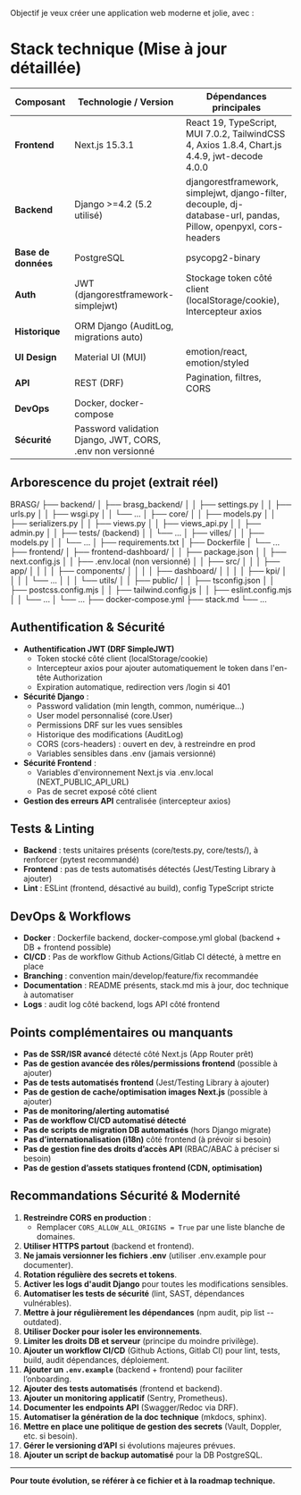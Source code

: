 Objectif
je veux créer une application web moderne et jolie, avec :

# Stack technique (Mise à jour détaillée)

| Composant          | Technologie / Version          | Dépendances principales                    |
|--------------------|-------------------------------|--------------------------------------------|
| **Frontend**       | Next.js 15.3.1                | React 19, TypeScript, MUI 7.0.2, TailwindCSS 4, Axios 1.8.4, Chart.js 4.4.9, jwt-decode 4.0.0 |
| **Backend**        | Django >=4.2 (5.2 utilisé)     | djangorestframework, simplejwt, django-filter, decouple, dj-database-url, pandas, Pillow, openpyxl, cors-headers |
| **Base de données**| PostgreSQL                     | psycopg2-binary                            |
| **Auth**           | JWT (djangorestframework-simplejwt) | Stockage token côté client (localStorage/cookie), Intercepteur axios |
| **Historique**     | ORM Django (AuditLog, migrations auto) |                                        |
| **UI Design**      | Material UI (MUI)              | emotion/react, emotion/styled              |
| **API**            | REST (DRF)                     | Pagination, filtres, CORS                  |
| **DevOps**         | Docker, docker-compose         |                                            |
| **Sécurité**       | Password validation Django, JWT, CORS, .env non versionné |


## Arborescence du projet (extrait réel)

BRASG/
├── backend/
│   ├── brasg_backend/
│   │   ├── settings.py
│   │   ├── urls.py
│   │   ├── wsgi.py
│   │   └── ...
│   ├── core/
│   │   ├── models.py
│   │   ├── serializers.py
│   │   ├── views.py
│   │   ├── views_api.py
│   │   ├── admin.py
│   │   ├── tests/ (backend)
│   │   └── ...
│   ├── villes/
│   │   ├── models.py
│   │   └── ...
│   ├── requirements.txt
│   ├── Dockerfile
│   └── ...
├── frontend/
│   ├── frontend-dashboard/
│   │   ├── package.json
│   │   ├── next.config.js
│   │   ├── .env.local (non versionné)
│   │   ├── src/
│   │   │   ├── app/
│   │   │   │   ├── components/
│   │   │   │   ├── dashboard/
│   │   │   │   ├── kpi/
│   │   │   │   └── ...
│   │   │   └── utils/
│   │   ├── public/
│   │   ├── tsconfig.json
│   │   ├── postcss.config.mjs
│   │   ├── tailwind.config.js
│   │   ├── eslint.config.mjs
│   │   └── ...
│   └── ...
├── docker-compose.yml
├── stack.md
└── ...

## Authentification & Sécurité

- **Authentification JWT (DRF SimpleJWT)**
    - Token stocké côté client (localStorage/cookie)
    - Intercepteur axios pour ajouter automatiquement le token dans l'en-tête Authorization
    - Expiration automatique, redirection vers /login si 401
- **Sécurité Django** :
    - Password validation (min length, common, numérique...)
    - User model personnalisé (core.User)
    - Permissions DRF sur les vues sensibles
    - Historique des modifications (AuditLog)
    - CORS (cors-headers) : ouvert en dev, à restreindre en prod
    - Variables sensibles dans .env (jamais versionné)
- **Sécurité Frontend** :
    - Variables d'environnement Next.js via .env.local (NEXT_PUBLIC_API_URL)
    - Pas de secret exposé côté client
- **Gestion des erreurs API** centralisée (intercepteur axios)

## Tests & Linting
- **Backend** : tests unitaires présents (core/tests.py, core/tests/), à renforcer (pytest recommandé)
- **Frontend** : pas de tests automatisés détectés (Jest/Testing Library à ajouter)
- **Lint** : ESLint (frontend, désactivé au build), config TypeScript stricte

## DevOps & Workflows
- **Docker** : Dockerfile backend, docker-compose.yml global (backend + DB + frontend possible)
- **CI/CD** : Pas de workflow Github Actions/Gitlab CI détecté, à mettre en place
- **Branching** : convention main/develop/feature/fix recommandée
- **Documentation** : README présents, stack.md mis à jour, doc technique à automatiser
- **Logs** : audit log côté backend, logs API côté frontend

## Points complémentaires ou manquants
- **Pas de SSR/ISR avancé** détecté côté Next.js (App Router prêt)
- **Pas de gestion avancée des rôles/permissions frontend** (possible à ajouter)
- **Pas de tests automatisés frontend** (Jest/Testing Library à ajouter)
- **Pas de gestion de cache/optimisation images Next.js** (possible à ajouter)
- **Pas de monitoring/alerting automatisé**
- **Pas de workflow CI/CD automatisé détecté**
- **Pas de scripts de migration DB automatisés** (hors Django migrate)
- **Pas d’internationalisation (i18n)** côté frontend (à prévoir si besoin)
- **Pas de gestion fine des droits d’accès API** (RBAC/ABAC à préciser si besoin)
- **Pas de gestion d’assets statiques frontend (CDN, optimisation)**

## Recommandations Sécurité & Modernité

1. **Restreindre CORS en production** :
   - Remplacer `CORS_ALLOW_ALL_ORIGINS = True` par une liste blanche de domaines.
2. **Utiliser HTTPS partout** (backend et frontend).
3. **Ne jamais versionner les fichiers .env** (utiliser .env.example pour documenter).
4. **Rotation régulière des secrets et tokens**.
5. **Activer les logs d'audit Django** pour toutes les modifications sensibles.
6. **Automatiser les tests de sécurité** (lint, SAST, dépendances vulnérables).
7. **Mettre à jour régulièrement les dépendances** (npm audit, pip list --outdated).
8. **Utiliser Docker pour isoler les environnements**.
9. **Limiter les droits DB et serveur** (principe du moindre privilège).
10. **Ajouter un workflow CI/CD** (Github Actions, Gitlab CI) pour lint, tests, build, audit dépendances, déploiement.
11. **Ajouter un `.env.example`** (backend + frontend) pour faciliter l’onboarding.
12. **Ajouter des tests automatisés** (frontend et backend).
13. **Ajouter un monitoring applicatif** (Sentry, Prometheus).
14. **Documenter les endpoints API** (Swagger/Redoc via DRF).
15. **Automatiser la génération de la doc technique** (mkdocs, sphinx).
16. **Mettre en place une politique de gestion des secrets** (Vault, Doppler, etc. si besoin).
17. **Gérer le versioning d’API** si évolutions majeures prévues.
18. **Ajouter un script de backup automatisé** pour la DB PostgreSQL.

---

**Pour toute évolution, se référer à ce fichier et à la roadmap technique.**
